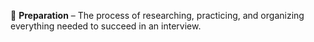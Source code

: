 
📝 **Preparation** – The process of researching, practicing, and organizing everything needed to succeed in an interview.
